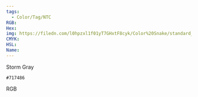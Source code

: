 ```yaml
---
tags:
  - Color/Tag/NTC
RGB:
Hex:
img: https://filedn.com/l0hpzxl1f01yT7GHxtF8cyk/Color%20Snake/standard_csv_to_svg/%23/717486.svg
CMYK:
HSL:
Name:
---
```

Storm Gray
```palette
#717486
```
RGB
